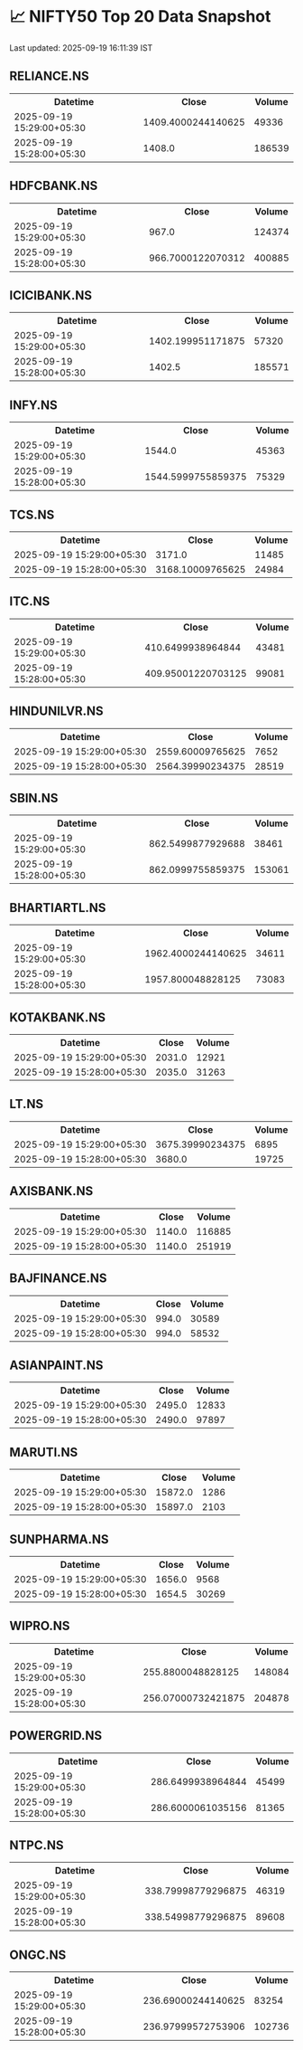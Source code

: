 # 📈 NIFTY50 Top 20 Data Snapshot

Last updated: 2025-09-19 16:11:39 IST

## RELIANCE.NS

<table>
  <tr><th>Datetime</th><th>Close</th><th>Volume</th></tr>
  <tr><td>2025-09-19 15:29:00+05:30</td><td>1409.4000244140625</td><td>49336</td></tr>
  <tr><td>2025-09-19 15:28:00+05:30</td><td>1408.0</td><td>186539</td></tr>
</table>

## HDFCBANK.NS

<table>
  <tr><th>Datetime</th><th>Close</th><th>Volume</th></tr>
  <tr><td>2025-09-19 15:29:00+05:30</td><td>967.0</td><td>124374</td></tr>
  <tr><td>2025-09-19 15:28:00+05:30</td><td>966.7000122070312</td><td>400885</td></tr>
</table>

## ICICIBANK.NS

<table>
  <tr><th>Datetime</th><th>Close</th><th>Volume</th></tr>
  <tr><td>2025-09-19 15:29:00+05:30</td><td>1402.199951171875</td><td>57320</td></tr>
  <tr><td>2025-09-19 15:28:00+05:30</td><td>1402.5</td><td>185571</td></tr>
</table>

## INFY.NS

<table>
  <tr><th>Datetime</th><th>Close</th><th>Volume</th></tr>
  <tr><td>2025-09-19 15:29:00+05:30</td><td>1544.0</td><td>45363</td></tr>
  <tr><td>2025-09-19 15:28:00+05:30</td><td>1544.5999755859375</td><td>75329</td></tr>
</table>

## TCS.NS

<table>
  <tr><th>Datetime</th><th>Close</th><th>Volume</th></tr>
  <tr><td>2025-09-19 15:29:00+05:30</td><td>3171.0</td><td>11485</td></tr>
  <tr><td>2025-09-19 15:28:00+05:30</td><td>3168.10009765625</td><td>24984</td></tr>
</table>

## ITC.NS

<table>
  <tr><th>Datetime</th><th>Close</th><th>Volume</th></tr>
  <tr><td>2025-09-19 15:29:00+05:30</td><td>410.6499938964844</td><td>43481</td></tr>
  <tr><td>2025-09-19 15:28:00+05:30</td><td>409.95001220703125</td><td>99081</td></tr>
</table>

## HINDUNILVR.NS

<table>
  <tr><th>Datetime</th><th>Close</th><th>Volume</th></tr>
  <tr><td>2025-09-19 15:29:00+05:30</td><td>2559.60009765625</td><td>7652</td></tr>
  <tr><td>2025-09-19 15:28:00+05:30</td><td>2564.39990234375</td><td>28519</td></tr>
</table>

## SBIN.NS

<table>
  <tr><th>Datetime</th><th>Close</th><th>Volume</th></tr>
  <tr><td>2025-09-19 15:29:00+05:30</td><td>862.5499877929688</td><td>38461</td></tr>
  <tr><td>2025-09-19 15:28:00+05:30</td><td>862.0999755859375</td><td>153061</td></tr>
</table>

## BHARTIARTL.NS

<table>
  <tr><th>Datetime</th><th>Close</th><th>Volume</th></tr>
  <tr><td>2025-09-19 15:29:00+05:30</td><td>1962.4000244140625</td><td>34611</td></tr>
  <tr><td>2025-09-19 15:28:00+05:30</td><td>1957.800048828125</td><td>73083</td></tr>
</table>

## KOTAKBANK.NS

<table>
  <tr><th>Datetime</th><th>Close</th><th>Volume</th></tr>
  <tr><td>2025-09-19 15:29:00+05:30</td><td>2031.0</td><td>12921</td></tr>
  <tr><td>2025-09-19 15:28:00+05:30</td><td>2035.0</td><td>31263</td></tr>
</table>

## LT.NS

<table>
  <tr><th>Datetime</th><th>Close</th><th>Volume</th></tr>
  <tr><td>2025-09-19 15:29:00+05:30</td><td>3675.39990234375</td><td>6895</td></tr>
  <tr><td>2025-09-19 15:28:00+05:30</td><td>3680.0</td><td>19725</td></tr>
</table>

## AXISBANK.NS

<table>
  <tr><th>Datetime</th><th>Close</th><th>Volume</th></tr>
  <tr><td>2025-09-19 15:29:00+05:30</td><td>1140.0</td><td>116885</td></tr>
  <tr><td>2025-09-19 15:28:00+05:30</td><td>1140.0</td><td>251919</td></tr>
</table>

## BAJFINANCE.NS

<table>
  <tr><th>Datetime</th><th>Close</th><th>Volume</th></tr>
  <tr><td>2025-09-19 15:29:00+05:30</td><td>994.0</td><td>30589</td></tr>
  <tr><td>2025-09-19 15:28:00+05:30</td><td>994.0</td><td>58532</td></tr>
</table>

## ASIANPAINT.NS

<table>
  <tr><th>Datetime</th><th>Close</th><th>Volume</th></tr>
  <tr><td>2025-09-19 15:29:00+05:30</td><td>2495.0</td><td>12833</td></tr>
  <tr><td>2025-09-19 15:28:00+05:30</td><td>2490.0</td><td>97897</td></tr>
</table>

## MARUTI.NS

<table>
  <tr><th>Datetime</th><th>Close</th><th>Volume</th></tr>
  <tr><td>2025-09-19 15:29:00+05:30</td><td>15872.0</td><td>1286</td></tr>
  <tr><td>2025-09-19 15:28:00+05:30</td><td>15897.0</td><td>2103</td></tr>
</table>

## SUNPHARMA.NS

<table>
  <tr><th>Datetime</th><th>Close</th><th>Volume</th></tr>
  <tr><td>2025-09-19 15:29:00+05:30</td><td>1656.0</td><td>9568</td></tr>
  <tr><td>2025-09-19 15:28:00+05:30</td><td>1654.5</td><td>30269</td></tr>
</table>

## WIPRO.NS

<table>
  <tr><th>Datetime</th><th>Close</th><th>Volume</th></tr>
  <tr><td>2025-09-19 15:29:00+05:30</td><td>255.8800048828125</td><td>148084</td></tr>
  <tr><td>2025-09-19 15:28:00+05:30</td><td>256.07000732421875</td><td>204878</td></tr>
</table>

## POWERGRID.NS

<table>
  <tr><th>Datetime</th><th>Close</th><th>Volume</th></tr>
  <tr><td>2025-09-19 15:29:00+05:30</td><td>286.6499938964844</td><td>45499</td></tr>
  <tr><td>2025-09-19 15:28:00+05:30</td><td>286.6000061035156</td><td>81365</td></tr>
</table>

## NTPC.NS

<table>
  <tr><th>Datetime</th><th>Close</th><th>Volume</th></tr>
  <tr><td>2025-09-19 15:29:00+05:30</td><td>338.79998779296875</td><td>46319</td></tr>
  <tr><td>2025-09-19 15:28:00+05:30</td><td>338.54998779296875</td><td>89608</td></tr>
</table>

## ONGC.NS

<table>
  <tr><th>Datetime</th><th>Close</th><th>Volume</th></tr>
  <tr><td>2025-09-19 15:29:00+05:30</td><td>236.69000244140625</td><td>83254</td></tr>
  <tr><td>2025-09-19 15:28:00+05:30</td><td>236.97999572753906</td><td>102736</td></tr>
</table>

